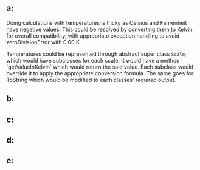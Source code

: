 ## a:

Doing calculations with temperatures is tricky as Celsius and Fahrenheit have negative values. This could be resolved by converting them to Kelvin for overall compatibility, with appropriate exception handling to avoid zeroDivisionError with 0.00 K

Temperatures could be represented through abstract super class `Scale`, which would have subclasses for each scale. It would have a method ´getValueInKelvin` which would return the said value. Each subclass would override it to apply the appropriate conversion formula. The same goes for ToString which would be modified to each classes' required output.

## b:



## c:
 
## d:

## e:
